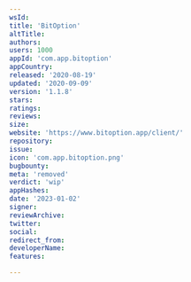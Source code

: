 ```yaml
---
wsId: 
title: 'BitOption'
altTitle: 
authors: 
users: 1000
appId: 'com.app.bitoption'
appCountry: 
released: '2020-08-19'
updated: '2020-09-09'
version: '1.1.8'
stars: 
ratings: 
reviews: 
size: 
website: 'https://www.bitoption.app/client/'
repository: 
issue: 
icon: 'com.app.bitoption.png'
bugbounty: 
meta: 'removed'
verdict: 'wip'
appHashes: 
date: '2023-01-02'
signer: 
reviewArchive: 
twitter: 
social: 
redirect_from: 
developerName: 
features: 

---
```


